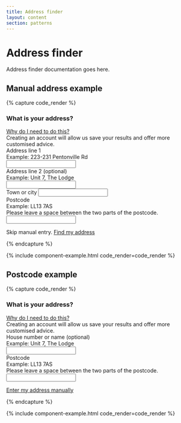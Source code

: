 ```yaml
---
title: Address finder
layout: content
section: patterns
---
```


# Address finder

Address finder documentation goes here.



## Manual address example

{% capture code_render %}
<h3 class="h4 mb-2">What is your address?</h3>
<div class="mb-4">
  <a class="hint-link" data-bs-toggle="collapse" href="#collapseExample" role="button" aria-expanded="false" aria-controls="collapseExample">
      Why do I need to do this?
    </a>
  <div class="collapse" id="collapseExample">
    <div class="hint-body">
      Creating an account will allow us save your results and offer more customised advice. 
    </div>
  </div>
</div>
<div class="mb-4">
  <label for="address_1" class="form-label">Address line 1</label>
  <div class="form-text">Example: 223-231 Pentonville Rd</div>
  <input type="text" class="form-control" id="address_1">
</div>
<div class="mb-4">
  <label for="address_2" class="form-label">Address line 2 (optional)</label>
  <div class="form-text">Example: Unit 7, The Lodge</div>
  <input type="text" class="form-control" id="address_2">
</div>
<div class="mb-4">
  <label for="address_3" class="form-label">Town or city</label>
  <input type="text" class="form-control" id="address_3">
</div>
<div class="mb-4">
  <label for="postcode" class="form-label">Postcode</label>
  <div class="form-text">Example: LL13 7AS<br>
Please leave a space between the two parts of the postcode.</div>
  <input type="text" class="form-control" id="postcode">
</div>
<p>Skip manual entry. <a href="#">Find my address</a></p>
{% endcapture %}

{% include component-example.html code_render=code_render %}

## Postcode example

{% capture code_render %}
<h3 class="h4 mb-2">What is your address?</h3>
<div class="mb-4">
  <a class="hint-link" data-bs-toggle="collapse" href="#collapseExample2" role="button" aria-expanded="false" aria-controls="collapseExample2">
      Why do I need to do this?
    </a>
  <div class="collapse" id="collapseExample2">
    <div class="hint-body">
      Creating an account will allow us save your results and offer more customised advice. 
    </div>
  </div>
</div>
<div class="mb-4">
  <label for="address_1" class="form-label">House number or name (optional)</label>
  <div class="form-text">Example: Unit 7, The Lodge</div>
  <input type="text" class="form-control" id="address_1">
</div>
<div class="mb-4">
  <label for="postcode" class="form-label">Postcode</label>
  <div class="form-text">Example: LL13 7AS<br>
Please leave a space between the two parts of the postcode.</div>
  <input type="text" class="form-control" id="postcode">
</div>
<p><a href="#">Enter my address manually</a></p>
{% endcapture %}

{% include component-example.html code_render=code_render %}